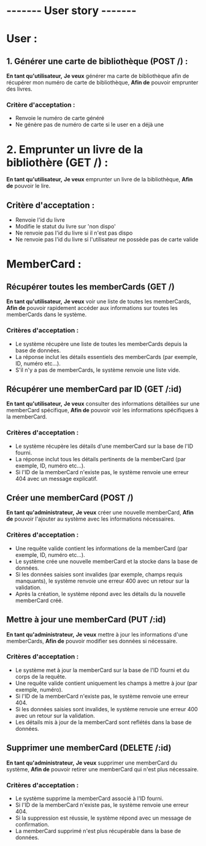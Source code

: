 # ------- User story -------

# User :

## 1. Générer une carte de bibliothèque (POST /) :
**En tant qu'utilisateur,**
**Je veux** générer ma carte de bibliothèque afin de récupérer mon numéro de carte de bibliothèque,
**Afin de** pouvoir emprunter des livres.

### Critère d'acceptation :
- Renvoie le numéro de carte généré
- Ne génère pas de numéro de carte si le user en a déjà une


# 2. Emprunter un livre de la bibliothère (GET /) :
**En tant qu'utilisateur,**
**Je veux** emprunter un livre de la bibliothèque,
**Afin de** pouvoir le lire.

## Critère d'acceptation :
- Renvoie l'id du livre
- Modifie le statut du livre sur 'non dispo'
- Ne renvoie pas l'id du livre si il n'est pas dispo
- Ne renvoie pas l'id du livre si l'utilisateur ne possède pas de carte valide



# MemberCard :

## Récupérer toutes les memberCards (GET /)
**En tant qu'utilisateur,**
**Je veux** voir une liste de toutes les memberCards,
**Afin de** pouvoir rapidement accéder aux informations sur toutes les memberCards dans le système.

### Critères d'acceptation :
- Le système récupère une liste de toutes les memberCards depuis la base de données.
- La réponse inclut les détails essentiels des memberCards (par exemple, ID, numéro etc...).
- S'il n'y a pas de memberCards, le système renvoie une liste vide.


## Récupérer une memberCard par ID (GET /:id)
**En tant qu'utilisateur,**
**Je veux** consulter des informations détaillées sur une memberCard spécifique,
**Afin de** pouvoir voir les informations spécifiques à la memberCard.

### Critères d'acceptation :
- Le système récupère les détails d'une memberCard sur la base de l'ID fourni.
- La réponse inclut tous les détails pertinents de la memberCard (par exemple, ID, numéro etc...).
- Si l'ID de la memberCard n'existe pas, le système renvoie une erreur 404 avec un message explicatif.


## Créer une memberCard (POST /)
**En tant qu'administrateur,**
**Je veux** créer une nouvelle memberCard,
**Afin de** pouvoir l'ajouter au système avec les informations nécessaires.

### Critères d'acceptation :
- Une requête valide contient les informations de la memberCard (par exemple, ID, numéro etc...).
- Le système crée une nouvelle memberCard et la stocke dans la base de données.
- Si les données saisies sont invalides (par exemple, champs requis manquants), le système renvoie une erreur 400 avec un retour sur la validation.
- Après la création, le système répond avec les détails du la nouvelle memberCard créé.


## Mettre à jour une memberCard (PUT /:id)
**En tant qu'administrateur,**
**Je veux** mettre à jour les informations d'une memberCards,
**Afin de** pouvoir modifier ses données si nécessaire.

### Critères d'acceptation :
- Le système met à jour la memberCard sur la base de l'ID fourni et du corps de la requête.
- Une requête valide contient uniquement les champs à mettre à jour (par exemple, numéro).
- Si l'ID de la memberCard n'existe pas, le système renvoie une erreur 404.
- Si les données saisies sont invalides, le système renvoie une erreur 400 avec un retour sur la validation.
- Les détails mis à jour de la memberCard sont reflétés dans la base de données.


## Supprimer une memberCard (DELETE /:id)
**En tant qu'administrateur,**
**Je veux** supprimer une memberCard du système,
**Afin de** pouvoir retirer une memberCard qui n'est plus nécessaire.

### Critères d'acceptation :
- Le système supprime la memberCard associé à l'ID fourni.
- Si l'ID de la memberCard n'existe pas, le système renvoie une erreur 404.
- Si la suppression est réussie, le système répond avec un message de confirmation.
- La memberCard supprimé n'est plus récupérable dans la base de données.